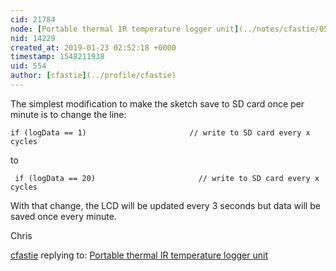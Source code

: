 ```yaml
---
cid: 21784
node: [Portable thermal IR temperature logger unit](../notes/cfastie/05-26-2017/portable-thermal-ir-temperature-logger-unit)
nid: 14229
created_at: 2019-01-23 02:52:18 +0000
timestamp: 1548211938
uid: 554
author: [cfastie](../profile/cfastie)
---
```


 The simplest modification to make the sketch save to SD card once per minute is to change the line:

    if (logData == 1)                       // write to SD card every x cycles

to 

     if (logData == 20)                       // write to SD card every x cycles

With that change, the LCD will be updated every 3 seconds but data will be saved once every minute.

Chris

[cfastie](../profile/cfastie) replying to: [Portable thermal IR temperature logger unit](../notes/cfastie/05-26-2017/portable-thermal-ir-temperature-logger-unit)

